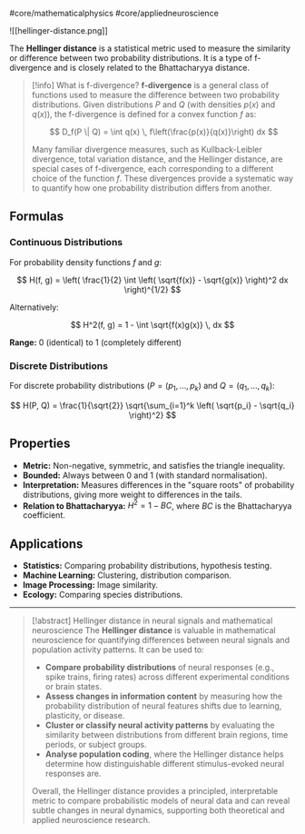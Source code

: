 #core/mathematicalphysics #core/appliedneuroscience 

![[hellinger-distance.png]]

The **Hellinger distance** is a statistical metric used to measure the similarity or difference between two probability distributions. It is a type of f-divergence and is closely related to the Bhattacharyya distance.

> [!info] What is f-divergence?
> **f-divergence** is a general class of functions used to measure the difference between two probability distributions. Given distributions $P$ and $Q$ (with densities $p(x)$ and $q(x)$), the f-divergence is defined for a convex function $f$ as:
> 
> $$
> D_f(P \| Q) = \int q(x) \, f\left(\frac{p(x)}{q(x)}\right) dx
> $$
> 
> Many familiar divergence measures, such as Kullback-Leibler divergence, total variation distance, and the Hellinger distance, are special cases of f-divergence, each corresponding to a different choice of the function $f$. These divergences provide a systematic way to quantify how one probability distribution differs from another.

## Formulas

### Continuous Distributions

For probability density functions $f$ and $g$:

$$
H(f, g) = \left( \frac{1}{2} \int \left( \sqrt{f(x)} - \sqrt{g(x)} \right)^2 dx \right)^{1/2}
$$

Alternatively:

$$
H^2(f, g) = 1 - \int \sqrt{f(x)g(x)} \, dx
$$

**Range:** $0$ (identical) to $1$ (completely different)

### Discrete Distributions

For discrete probability distributions $( P = (p_1, \ldots, p_k)$ and $Q = (q_1, \ldots, q_k)$:

$$
H(P, Q) = \frac{1}{\sqrt{2}} \sqrt{\sum_{i=1}^k \left( \sqrt{p_i} - \sqrt{q_i} \right)^2}
$$

## Properties

- **Metric:** Non-negative, symmetric, and satisfies the triangle inequality.
- **Bounded:** Always between 0 and 1 (with standard normalisation).
- **Interpretation:** Measures differences in the "square roots" of probability distributions, giving more weight to differences in the tails.
- **Relation to Bhattacharyya:** $H^2 = 1 - BC$, where $BC$ is the Bhattacharyya coefficient.

## Applications

- **Statistics:** Comparing probability distributions, hypothesis testing.
- **Machine Learning:** Clustering, distribution comparison.
- **Image Processing:** Image similarity.
- **Ecology:** Comparing species distributions.

----

> [!abstract] Hellinger distance in neural signals and mathematical neuroscience
> The **Hellinger distance** is valuable in mathematical neuroscience for quantifying differences between neural signals and population activity patterns. It can be used to:
> - **Compare probability distributions** of neural responses (e.g., spike trains, firing rates) across different experimental conditions or brain states.
> - **Assess changes in information content** by measuring how the probability distribution of neural features shifts due to learning, plasticity, or disease.
> - **Cluster or classify neural activity patterns** by evaluating the similarity between distributions from different brain regions, time periods, or subject groups.
> - **Analyse population coding**, where the Hellinger distance helps determine how distinguishable different stimulus-evoked neural responses are.
> 
> Overall, the Hellinger distance provides a principled, interpretable metric to compare probabilistic models of neural data and can reveal subtle changes in neural dynamics, supporting both theoretical and applied neuroscience research.
